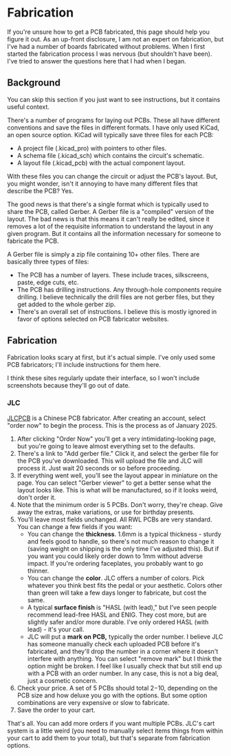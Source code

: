# Fabrication

If you're unsure how to get a PCB fabricated, this page should help you figure it out. As an up-front disclosure, I am not an expert on fabrication, but I've had a number of boards fabricated without problems. When I first started the fabrication process I was nervous (but shouldn't have been). I've tried to answer the questions here that I had when I began.

## Background

You can skip this section if you just want to see instructions, but it contains useful context.

There's a number of programs for laying out PCBs. These all have different conventions and save the files in different formats. I have only used KiCad, an open source option. KiCad will typically save three files for each PCB:

* A project file (.kicad_pro) with pointers to other files.
* A schema file (.kicad_sch) which contains the circuit's schematic.
* A layout file (.kicad_pcb) with the actual component layout.

With these files you can change the circuit or adjust the PCB's layout. But, you might wonder, isn't it annoying to have many different files that describe the PCB? Yes.

The good news is that there's a single format which is typically used to share the PCB, called Gerber. A Gerber file is a "compiled" version of the layout. The bad news is that this means it can't really be edited, since it removes a lot of the requisite information to understand the layout in any given program. But it contains all the information necessary for someone to fabricate the PCB.

A Gerber file is simply a zip file containing 10+ other files. There are basically three types of files:

* The PCB has a number of layers. These include traces, silkscreens, paste, edge cuts, etc.
* The PCB has drilling instructions. Any through-hole components require drilling. I believe technically the drill files are not gerber files, but they get added to the whole gerber zip.
* There's an overall set of instructions. I believe this is mostly ignored in favor of options selected on PCB fabricator websites.

## Fabrication

Fabrication looks scary at first, but it's actual simple. I've only used some PCB fabricators; I'll include instructions for them here.

I think these sites regularly update their interface, so I won't include screenshots because they'll go out of date.

### JLC

[JLCPCB](https://jlcpcb.com) is a Chinese PCB fabricator. After creating an account, select "order now" to begin the process. This is the process as of January 2025.

1. After clicking "Order Now" you'll get a very intimidating-looking page, but you're going to leave almost everything set to the defaults.
2. There's a link to "Add gerber file." Click it, and select the gerber file for the PCB you've downloaded. This will upload the file and JLC will process it. Just wait 20 seconds or so before proceeding.
3. If everything went well, you'll see the layout appear in miniature on the page. You can select "Gerber viewer" to get a better sense what the layout looks like. This is what will be manufactured, so if it looks weird, don't order it.
4. Note that the minimum order is 5 PCBs. Don't worry, they're cheap. Give away the extras, make variations, or use for birthday presents.
5. You'll leave most fields unchanged. All RWL PCBs are very standard. You can change a few fields if you want:
   * You can change the **thickness**. 1.6mm is a typical thickness - sturdy and feels good to handle, so there's not much reason to change it (saving weight on shipping is the only time I've adjusted this). But if you want you could likely order down to 1mm without adverse impact. If you're ordering faceplates, you probably want to go thinner.
   * You can change the **color**. JLC offers a number of colors. Pick whatever you think best fits the pedal or your aesthetic. Colors other than green will take a few days longer to fabricate, but cost the same.
   * A typical **surface finish** is "HASL (with lead)," but I've seen people recommend lead-free HASL and ENIG. They cost more, but are slightly safer and/or more durable. I've only ordered HASL (with lead) - it's your call.
   * JLC will put a **mark on PCB,** typically the order number. I believe JLC has someone manually check each uploaded PCB before it's fabricated, and they'll drop the number in a corner where it doesn't interfere with anything. You can select "remove mark" but I think the option might be broken. I feel like I usually check that but still end up with a PCB with an order number. In any case, this is not a big deal, just a cosmetic concern.
6. Check your price. A set of 5 PCBs should total $2-$10, depending on the PCB size and how deluxe you go with the options. But some option combinations are very expensive or slow to fabricate.
7. Save the order to your cart.

That's all. You can add more orders if you want multiple PCBs. JLC's cart system is a little weird (you need to manually select items things from within your cart to add them to your total), but that's separate from fabrication options.
